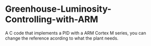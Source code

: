 # Greenhouse-Luminosity-Controlling-with-ARM
A C code that implements a PID with a ARM Cortex M series, you can change the reference acording to what the plant needs. 
